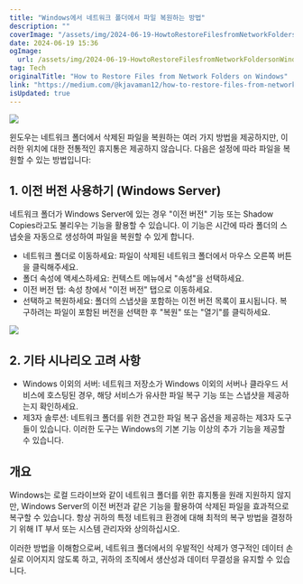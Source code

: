 ```yaml
---
title: "Windows에서 네트워크 폴더에서 파일 복원하는 방법"
description: ""
coverImage: "/assets/img/2024-06-19-HowtoRestoreFilesfromNetworkFoldersonWindows_0.png"
date: 2024-06-19 15:36
ogImage:
  url: /assets/img/2024-06-19-HowtoRestoreFilesfromNetworkFoldersonWindows_0.png
tag: Tech
originalTitle: "How to Restore Files from Network Folders on Windows"
link: "https://medium.com/@kjavaman12/how-to-restore-files-from-network-folders-on-windows-907bf6a067bb"
isUpdated: true
---
```


<img src="/assets/img/2024-06-19-HowtoRestoreFilesfromNetworkFoldersonWindows_0.png" />

윈도우는 네트워크 폴더에서 삭제된 파일을 복원하는 여러 가지 방법을 제공하지만, 이러한 위치에 대한 전통적인 휴지통은 제공하지 않습니다. 다음은 설정에 따라 파일을 복원할 수 있는 방법입니다:

## 1. 이전 버전 사용하기 (Windows Server)

네트워크 폴더가 Windows Server에 있는 경우 "이전 버전" 기능 또는 Shadow Copies라고도 불리우는 기능을 활용할 수 있습니다. 이 기능은 시간에 따라 폴더의 스냅숏을 자동으로 생성하여 파일을 복원할 수 있게 합니다.

<!-- cozy-coder - 수평 -->

<ins class="adsbygoogle"
     style="display:block"
     data-ad-client="ca-pub-4877378276818686"
     data-ad-slot="1107185301"
     data-ad-format="auto"
     data-full-width-responsive="true"></ins>

<script>
     (adsbygoogle = window.adsbygoogle || []).push({});
</script>

- 네트워크 폴더로 이동하세요: 파일이 삭제된 네트워크 폴더에서 마우스 오른쪽 버튼을 클릭해주세요.
- 폴더 속성에 액세스하세요: 컨텍스트 메뉴에서 "속성"을 선택하세요.
- 이전 버전 탭: 속성 창에서 "이전 버전" 탭으로 이동하세요.
- 선택하고 복원하세요: 폴더의 스냅샷을 포함하는 이전 버전 목록이 표시됩니다. 복구하려는 파일이 포함된 버전을 선택한 후 "복원" 또는 "열기"를 클릭하세요.

<img src="/assets/img/2024-06-19-HowtoRestoreFilesfromNetworkFoldersonWindows_1.png" />

## 2. 기타 시나리오 고려 사항

- Windows 이외의 서버: 네트워크 저장소가 Windows 이외의 서버나 클라우드 서비스에 호스팅된 경우, 해당 서비스가 유사한 파일 복구 기능 또는 스냅샷을 제공하는지 확인하세요.
- 제3자 솔루션: 네트워크 폴더를 위한 견고한 파일 복구 옵션을 제공하는 제3자 도구들이 있습니다. 이러한 도구는 Windows의 기본 기능 이상의 추가 기능을 제공할 수 있습니다.

<!-- cozy-coder - 수평 -->

<ins class="adsbygoogle"
     style="display:block"
     data-ad-client="ca-pub-4877378276818686"
     data-ad-slot="1107185301"
     data-ad-format="auto"
     data-full-width-responsive="true"></ins>

<script>
     (adsbygoogle = window.adsbygoogle || []).push({});
</script>

## 개요

Windows는 로컬 드라이브와 같이 네트워크 폴더를 위한 휴지통을 원래 지원하지 않지만, Windows Server의 이전 버전과 같은 기능을 활용하여 삭제된 파일을 효과적으로 복구할 수 있습니다. 항상 귀하의 특정 네트워크 환경에 대해 최적의 복구 방법을 결정하기 위해 IT 부서 또는 시스템 관리자와 상의하십시오.

이러한 방법을 이해함으로써, 네트워크 폴더에서의 우발적인 삭제가 영구적인 데이터 손실로 이어지지 않도록 하고, 귀하의 조직에서 생산성과 데이터 무결성을 유지할 수 있습니다.
